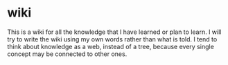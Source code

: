 # wiki
This is a wiki for all the knowledge that I have learned or plan to learn. 
I will try to write the wiki using my own words rather than what is told. 
I tend to think about knowledge as a web, instead of a tree, because every single concept may be connected to other ones. 

